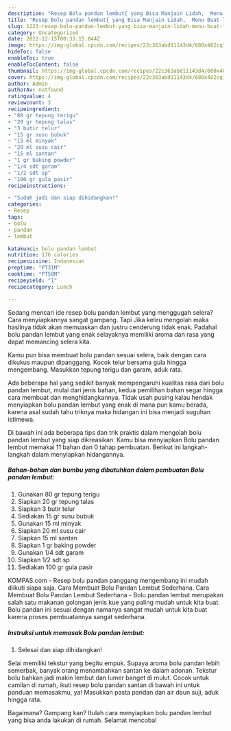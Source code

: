```yaml
---
description: "Resep Bolu pandan lembut{ yang Bisa Manjain Lidah,  Menu Buat lebaran"
title: "Resep Bolu pandan lembut{ yang Bisa Manjain Lidah,  Menu Buat lebaran"
slug: 1223-resep-bolu-pandan-lembut-yang-bisa-manjain-lidah-menu-buat-lebaran
category: Uncategorized
date: 2022-12-15T00:33:15.844Z
image: https://img-global.cpcdn.com/recipes/22c363abd11143d4/680x482cq70/bolu-pandan-lembut-foto-resep-utama.jpg
hideToc: false
enableToc: true
enableTocContent: false
thumbnail: https://img-global.cpcdn.com/recipes/22c363abd11143d4/680x482cq70/bolu-pandan-lembut-foto-resep-utama.jpg
cover: https://img-global.cpcdn.com/recipes/22c363abd11143d4/680x482cq70/bolu-pandan-lembut-foto-resep-utama.jpg
author: Admin
authorAv: notfound
ratingvalue: 4
reviewcount: 3
recipeingredient:
- "80 gr tepung terigu"
- "20 gr tepung talas"
- "3 butir telur"
- "15 gr susu bubuk"
- "15 ml minyak"
- "20 ml susu cair"
- "15 ml santan"
- "1 gr baking powder"
- "1/4 sdt garam"
- "1/2 sdt sp"
- "100 gr gula pasir"
recipeinstructions:

- "Sudah jadi dan siap dihidangkan!"
categories:
- Resep
tags:
- bolu
- pandan
- lembut

katakunci: bolu pandan lembut 
nutrition: 176 calories
recipecuisine: Indonesian
preptime: "PT31M"
cooktime: "PT58M"
recipeyield: "1"
recipecategory: Lunch

---
```



Sedang mencari ide resep bolu pandan lembut yang menggugah selera? Cara menyiapkannya sangat gampang. Tapi Jika keliru mengolah maka hasilnya tidak akan memuaskan dan justru cenderung tidak enak. Padahal bolu pandan lembut yang enak selayaknya memiliki aroma dan rasa yang dapat memancing selera kita.


Kamu pun bisa membuat bolu pandan sesuai selera, baik dengan cara dikukus maupun dipanggang. Kocok telur bersama gula hingga mengembang. Masukkan tepung terigu dan garam, aduk rata.

Ada beberapa hal yang sedikit banyak mempengaruhi kualitas rasa dari bolu pandan lembut, mulai dari jenis bahan, kedua pemilihan bahan segar hingga cara membuat dan menghidangkannya. Tidak usah pusing kalau hendak menyiapkan bolu pandan lembut yang enak di mana pun kamu berada, karena asal sudah tahu triknya maka hidangan ini bisa menjadi suguhan istimewa.


Di bawah ini ada beberapa tips dan trik praktis dalam mengolah bolu pandan lembut yang siap dikreasikan. Kamu bisa menyiapkan Bolu pandan lembut memakai 11 bahan dan 0 tahap pembuatan. Berikut ini langkah-langkah dalam menyiapkan hidangannya.

<!--inarticleads1-->

##### Bahan-bahan dan bumbu yang dibutuhkan dalam pembuatan Bolu pandan lembut:

1. Gunakan 80 gr tepung terigu
1. Siapkan 20 gr tepung talas
1. Siapkan 3 butir telur
1. Sediakan 15 gr susu bubuk
1. Gunakan 15 ml minyak
1. Siapkan 20 ml susu cair
1. Siapkan 15 ml santan
1. Siapkan 1 gr baking powder
1. Gunakan 1/4 sdt garam
1. Siapkan 1/2 sdt sp
1. Sediakan 100 gr gula pasir


KOMPAS.com - Resep bolu pandan panggang mengembang ini mudah diikuti siapa saja. Cara Membuat Bolu Pandan Lembut Sederhana. Cara Membuat Bolu Pandan Lembut Sederhana - Bolu pandan lembut merupakan salah satu makanan golongan jenis kue yang paling mudah untuk kita buat. Bolu pandan ini sesuai dengan namanya sangat mudah untuk kita buat karena proses pembuatannya sangat sederhana. 

<!--inarticleads2-->

##### Instruksi untuk memasak Bolu pandan lembut:


1. Selesai dan siap dihidangkan!

Selai memiliki tekstur yang begitu empuk. Supaya aroma bolu pandan lebih semerbak, banyak orang menambahkan santan ke dalam adonan. Tekstur bolu bahkan jadi makin lembut dan lumer banget di mulut. Cocok untuk camilan di rumah, ikuti resep bolu pandan santan di bawah ini untuk panduan memasakmu, ya! Masukkan pasta pandan dan air daun suji, aduk hingga rata. 

Bagaimana? Gampang kan? Itulah cara menyiapkan bolu pandan lembut yang bisa anda lakukan di rumah. Selamat mencoba!
